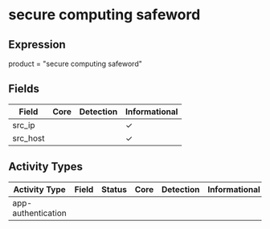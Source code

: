 secure computing safeword
=========================

Expression
----------

product = "secure computing safeword"

Fields
------

| Field    | Core | Detection | Informational |
| -------- | ---- | --------- | ------------- |
| src_ip   |      |           | &#10003;      |
| src_host |      |           | &#10003;      |

Activity Types
--------------

| Activity Type      | Field | Status | Core | Detection | Informational |
| ------------------ | ----- | ------ | ---- | --------- | ------------- |
| app-authentication |       |        |      |           |               |

